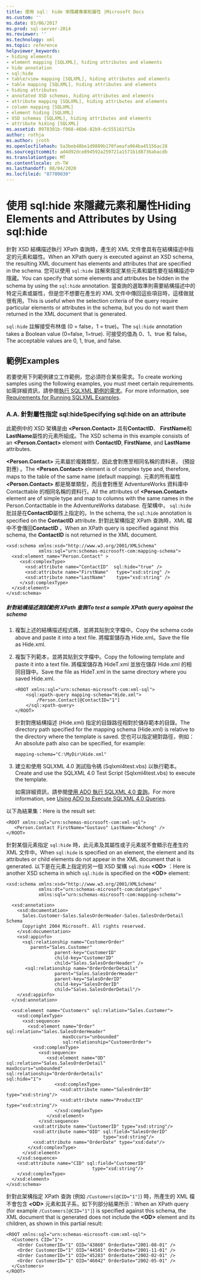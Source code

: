 ```yaml
---
title: 使用 sql： hide 來隱藏專案和屬性 |Microsoft Docs
ms.custom: ''
ms.date: 03/06/2017
ms.prod: sql-server-2014
ms.reviewer: ''
ms.technology: xml
ms.topic: reference
helpviewer_keywords:
- hiding elements
- element mapping [SQLXML], hiding attributes and elements
- hide annotation
- sql:hide
- table/view mapping [SQLXML], hiding attributes and elements
- table mapping [SQLXML], hiding attributes and elements
- hiding attributes
- annotated XSD schemas, hiding attributes and elements
- attribute mapping [SQLXML], hiding attributes and elements
- column mapping [SQLXML]
- element hiding [SQLXML]
- XSD schemas [SQLXML], hiding attributes and elements
- attribute hiding [SQLXML]
ms.assetid: 0978301b-f068-46b6-82b9-dc555161f52e
author: rothja
ms.author: jroth
ms.openlocfilehash: 5a3beb48be1d9809b170faeafa964ba45156ac28
ms.sourcegitcommit: ad4d92dce894592a259721a1571b1d8736abacdb
ms.translationtype: MT
ms.contentlocale: zh-TW
ms.lasthandoff: 08/04/2020
ms.locfileid: "87709030"
---
```

# <a name="hiding-elements-and-attributes-by-using-sqlhide"></a><span data-ttu-id="fe9e2-102">使用 sql:hide 來隱藏元素和屬性</span><span class="sxs-lookup"><span data-stu-id="fe9e2-102">Hiding Elements and Attributes by Using sql:hide</span></span>
  <span data-ttu-id="fe9e2-103">針對 XSD 結構描述執行 XPath 查詢時，產生的 XML 文件會具有在結構描述中指定的元素和屬性。</span><span class="sxs-lookup"><span data-stu-id="fe9e2-103">When an XPath query is executed against an XSD schema, the resulting XML document has elements and attributes that are specified in the schema.</span></span> <span data-ttu-id="fe9e2-104">您可以使用 `sql:hide` 註解來指定某些元素和屬性要在結構描述中隱藏。</span><span class="sxs-lookup"><span data-stu-id="fe9e2-104">You can specify that some elements and attributes be hidden in the schema by using the `sql:hide` annotation.</span></span> <span data-ttu-id="fe9e2-105">當查詢的選取準則需要結構描述中的特定元素或屬性，但是您不想要在產生的 XML 文件中傳回這些項目時，這樣做就很有用。</span><span class="sxs-lookup"><span data-stu-id="fe9e2-105">This is useful when the selection criteria of the query require particular elements or attributes in the schema, but you do not want them returned in the XML document that is generated.</span></span>  
  
 <span data-ttu-id="fe9e2-106">`sql:hide` 註解接受布林值 (0 = false，1 = true)。</span><span class="sxs-lookup"><span data-stu-id="fe9e2-106">The `sql:hide` annotation takes a Boolean value (0=false, 1=true).</span></span> <span data-ttu-id="fe9e2-107">可接受的值為 0、1、true 和 false。</span><span class="sxs-lookup"><span data-stu-id="fe9e2-107">The acceptable values are 0, 1, true, and false.</span></span>  
  
## <a name="examples"></a><span data-ttu-id="fe9e2-108">範例</span><span class="sxs-lookup"><span data-stu-id="fe9e2-108">Examples</span></span>  
 <span data-ttu-id="fe9e2-109">若要使用下列範例建立工作範例，您必須符合某些需求。</span><span class="sxs-lookup"><span data-stu-id="fe9e2-109">To create working samples using the following examples, you must meet certain requirements.</span></span> <span data-ttu-id="fe9e2-110">如需詳細資訊，請參閱[執行 SQLXML 範例的需求](../sqlxml/requirements-for-running-sqlxml-examples.md)。</span><span class="sxs-lookup"><span data-stu-id="fe9e2-110">For more information, see [Requirements for Running SQLXML Examples](../sqlxml/requirements-for-running-sqlxml-examples.md).</span></span>  
  
### <a name="a-specifying-sqlhide-on-an-attribute"></a><span data-ttu-id="fe9e2-111">A.</span><span class="sxs-lookup"><span data-stu-id="fe9e2-111">A.</span></span> <span data-ttu-id="fe9e2-112">針對屬性指定 sql:hide</span><span class="sxs-lookup"><span data-stu-id="fe9e2-112">Specifying sql:hide on an attribute</span></span>  
 <span data-ttu-id="fe9e2-113">此範例中的 XSD 架構是由 **\<Person.Contact>** 具有**ContactID**、 **FirstName**和**LastName**屬性的元素所組成。</span><span class="sxs-lookup"><span data-stu-id="fe9e2-113">The XSD schema in this example consists of an **\<Person.Contact>** element with **ContactID**, **FirstName**, and **LastName** attributes.</span></span>  
  
 <span data-ttu-id="fe9e2-114">**\<Person.Contact>** 元素屬於複雜類型，因此會對應至相同名稱的資料表， (預設對應) 。</span><span class="sxs-lookup"><span data-stu-id="fe9e2-114">The **\<Person.Contact>** element is of complex type and, therefore, maps to the table of the same name (default mapping).</span></span> <span data-ttu-id="fe9e2-115">元素的所有屬性 **\<Person.Contact>** 都是簡單類型，而且會對應至 AdventureWorks 資料庫中 Contacttable 的相同名稱的資料行。</span><span class="sxs-lookup"><span data-stu-id="fe9e2-115">All the attributes of **\<Person.Contact>** element are of simple type and map to columns with the same names in the Person.Contacttable in the AdventureWorks database.</span></span> <span data-ttu-id="fe9e2-116">在架構中， `sql:hide` 批註是在**ContactID**屬性上指定的。</span><span class="sxs-lookup"><span data-stu-id="fe9e2-116">In the schema, the `sql:hide` annotation is specified on the **ContactID** attribute.</span></span> <span data-ttu-id="fe9e2-117">針對此架構指定 XPath 查詢時，XML 檔中不會傳回**ContactID** 。</span><span class="sxs-lookup"><span data-stu-id="fe9e2-117">When an XPath query is specified against this schema, the **ContactID** is not returned in the XML document.</span></span>  
  
```  
<xsd:schema xmlns:xsd="http://www.w3.org/2001/XMLSchema"   
            xmlns:sql="urn:schemas-microsoft-com:mapping-schema">  
  <xsd:element name="Person.Contact" >  
     <xsd:complexType>  
       <xsd:attribute name="ContactID"  sql:hide="true" />   
       <xsd:attribute name="FirstName"   type="xsd:string" />   
       <xsd:attribute name="LastName"    type="xsd:string" />   
     </xsd:complexType>  
  </xsd:element>  
</xsd:schema>  
```  
  
##### <a name="to-test-a-sample-xpath-query-against-the-schema"></a><span data-ttu-id="fe9e2-118">針對結構描述測試範例 XPath 查詢</span><span class="sxs-lookup"><span data-stu-id="fe9e2-118">To test a sample XPath query against the schema</span></span>  
  
1.  <span data-ttu-id="fe9e2-119">複製上述的結構描述程式碼，並將其貼到文字檔中。</span><span class="sxs-lookup"><span data-stu-id="fe9e2-119">Copy the schema code above and paste it into a text file.</span></span> <span data-ttu-id="fe9e2-120">將檔案儲存為 Hide.xml。</span><span class="sxs-lookup"><span data-stu-id="fe9e2-120">Save the file as Hide.xml.</span></span>  
  
2.  <span data-ttu-id="fe9e2-121">複製下列範本，並將其貼到文字檔中。</span><span class="sxs-lookup"><span data-stu-id="fe9e2-121">Copy the following template and paste it into a text file.</span></span> <span data-ttu-id="fe9e2-122">將檔案儲存為 HideT.xml 並放在儲存 Hide.xml 的相同目錄中。</span><span class="sxs-lookup"><span data-stu-id="fe9e2-122">Save the file as HideT.xml in the same directory where you saved Hide.xml.</span></span>  
  
    ```  
    <ROOT xmlns:sql="urn:schemas-microsoft-com:xml-sql">  
        <sql:xpath-query mapping-schema="Hide.xml">  
            /Person.Contact[@ContactID="1"]  
        </sql:xpath-query>  
    </ROOT>  
    ```  
  
     <span data-ttu-id="fe9e2-123">針對對應結構描述 (Hide.xml) 指定的目錄路徑相對於儲存範本的目錄。</span><span class="sxs-lookup"><span data-stu-id="fe9e2-123">The directory path specified for the mapping schema (Hide.xml) is relative to the directory where the template is saved.</span></span> <span data-ttu-id="fe9e2-124">您也可以指定絕對路徑，例如：</span><span class="sxs-lookup"><span data-stu-id="fe9e2-124">An absolute path also can be specified, for example:</span></span>  
  
    ```  
    mapping-schema="C:\MyDir\Hide.xml"  
    ```  
  
3.  <span data-ttu-id="fe9e2-125">建立和使用 SQLXML 4.0 測試指令碼 (Sqlxml4test.vbs) 以執行範本。</span><span class="sxs-lookup"><span data-stu-id="fe9e2-125">Create and use the SQLXML 4.0 Test Script (Sqlxml4test.vbs) to execute the template.</span></span>  
  
     <span data-ttu-id="fe9e2-126">如需詳細資訊，請參閱[使用 ADO 執行 SQLXML 4.0 查詢](../sqlxml/using-ado-to-execute-sqlxml-4-0-queries.md)。</span><span class="sxs-lookup"><span data-stu-id="fe9e2-126">For more information, see [Using ADO to Execute SQLXML 4.0 Queries](../sqlxml/using-ado-to-execute-sqlxml-4-0-queries.md).</span></span>  
  
 <span data-ttu-id="fe9e2-127">以下為結果集：</span><span class="sxs-lookup"><span data-stu-id="fe9e2-127">Here is the result set:</span></span>  
  
```  
<ROOT xmlns:sql="urn:schemas-microsoft-com:xml-sql">  
   <Person.Contact FirstName="Gustavo" LastName="Achong" />   
</ROOT>  
```  
  
 <span data-ttu-id="fe9e2-128">針對某個元素指定 `sql:hide` 時，此元素及其屬性或子元素就不會顯示在產生的 XML 文件中。</span><span class="sxs-lookup"><span data-stu-id="fe9e2-128">When `sql:hide` is specified on an element, the element and its attributes or child elements do not appear in the XML document that is generated.</span></span> <span data-ttu-id="fe9e2-129">以下是在元素上指定的另一個 XSD 架構 `sql:hide` **\<OD>** ：</span><span class="sxs-lookup"><span data-stu-id="fe9e2-129">Here is another XSD schema in which `sql:hide` is specified on the **\<OD>** element:</span></span>  
  
```  
<xsd:schema xmlns:xsd="http://www.w3.org/2001/XMLSchema"  
            xmlns:dt="urn:schemas-microsoft-com:datatypes"  
            xmlns:sql="urn:schemas-microsoft-com:mapping-schema">  
  
  <xsd:annotation>  
    <xsd:documentation>  
      Sales.Customer-Sales.SalesOrderHeader-Sales.SalesOrderDetail Schema  
      Copyright 2004 Microsoft. All rights reserved.  
    </xsd:documentation>  
    <xsd:appinfo>  
      <sql:relationship name="CustomerOrder"  
         parent="Sales.Customer"  
                  parent-key="CustomerID"  
                  child-key="CustomerID"  
                  child="Sales.SalesOrderHeader" />  
       <sql:relationship name="OrderOrderDetails"  
                  parent="Sales.SalesOrderHeader"  
                  parent-key="SalesOrderID"  
                  child-key="SalesOrderID"  
                  child="Sales.SalesOrderDetail"/>  
    </xsd:appinfo>  
  </xsd:annotation>  
  
  <xsd:element name="Customers" sql:relation="Sales.Customer">  
    <xsd:complexType>  
      <xsd:sequence>  
        <xsd:element name="Order" sql:relation="Sales.SalesOrderHeader"   
                     maxOccurs="unbounded"   
                     sql:relationship="CustomerOrder">  
          <xsd:complexType>  
            <xsd:sequence>  
               <xsd:element name="OD" sql:relation="Sales.SalesOrderDetail"                                       maxOccurs="unbounded"                                       sql:relationship="OrderOrderDetails"                                       sql:hide="1">  
                  <xsd:complexType>  
                    <xsd:attribute name="SalesOrderID" type="xsd:string"/>  
                    <xsd:attribute name="ProductID" type="xsd:string"/>  
                  </xsd:complexType>  
               </xsd:element>  
            </xsd:sequence>  
          <xsd:attribute name="CustomerID" type="xsd:string"/>  
          <xsd:attribute name="OID" sql:field="SalesOrderID"   
                                    type="xsd:string"/>  
          <xsd:attribute name="OrderDate" type="xsd:date"/>   
        </xsd:complexType>  
      </xsd:element>  
    </xsd:sequence>  
    <xsd:attribute name="CID" sql:field="CustomerID"   
                                type="xsd:string"/>  
    </xsd:complexType>  
  </xsd:element>  
</xsd:schema>  
```  
  
 <span data-ttu-id="fe9e2-130">針對此架構指定 XPath 查詢 (例如 `/Customers[@CID="1"]`) 時，所產生的 XML 檔不會包含 **\<OD>** 元素和其子系，如下列部分結果所示：</span><span class="sxs-lookup"><span data-stu-id="fe9e2-130">When an XPath query (for example `/Customers[@CID="1"]`) is specified against this schema, the XML document that is generated does not include the **\<OD>** element and its children, as shown in this partial result:</span></span>  
  
```  
<ROOT xmlns:sql="urn:schemas-microsoft-com:xml-sql">  
  <Customers CID="1">  
    <Order CustomerID="1" OID="43860" OrderDate="2001-08-01" />   
    <Order CustomerID="1" OID="44501" OrderDate="2001-11-01" />   
    <Order CustomerID="1" OID="45283" OrderDate="2002-02-01" />   
    <Order CustomerID="1" OID="46042" OrderDate="2002-05-01" />   
  </Customers>  
</ROOT>  
```  
  
  
